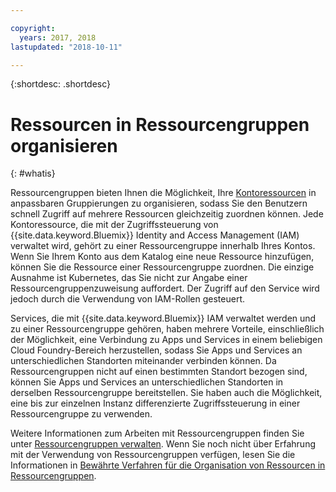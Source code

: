 ```yaml
---

copyright:
  years: 2017, 2018
lastupdated: "2018-10-11"

---
```


{:shortdesc: .shortdesc}

# Ressourcen in Ressourcengruppen organisieren
{: #whatis}

Ressourcengruppen bieten Ihnen die Möglichkeit, Ihre [Kontoressourcen](/docs/resources/acct_resources.html#resource) in anpassbaren Gruppierungen zu organisieren, sodass Sie den Benutzern schnell Zugriff auf mehrere Ressourcen gleichzeitig zuordnen können. Jede Kontoressource, die mit der Zugriffssteuerung von {{site.data.keyword.Bluemix}} Identity and Access Management (IAM) verwaltet wird, gehört zu einer Ressourcengruppe innerhalb Ihres Kontos. Wenn Sie Ihrem Konto aus dem Katalog eine neue Ressource hinzufügen, können Sie die Ressource einer Ressourcengruppe zuordnen. Die einzige Ausnahme ist Kubernetes, das Sie nicht zur Angabe einer Ressourcengruppenzuweisung auffordert. Der Zugriff auf den Service wird jedoch durch die Verwendung von IAM-Rollen gesteuert.

Services, die mit {{site.data.keyword.Bluemix}} IAM verwaltet werden und zu einer Ressourcengruppe gehören, haben mehrere Vorteile, einschließlich der Möglichkeit, eine Verbindung zu Apps und Services in einem beliebigen Cloud Foundry-Bereich herzustellen, sodass Sie Apps und Services an unterschiedlichen Standorten miteinander verbinden können. Da Ressourcengruppen nicht auf einen bestimmten Standort bezogen sind, können Sie Apps und Services an unterschiedlichen Standorten in derselben Ressourcengruppe bereitstellen. Sie haben auch die Möglichkeit, eine bis zur einzelnen Instanz differenzierte Zugriffssteuerung in einer Ressourcengruppe zu verwenden.

Weitere Informationen zum Arbeiten mit Ressourcengruppen finden Sie unter [Ressourcengruppen verwalten](/docs/resources/resourcegroups.html). Wenn Sie noch nicht über Erfahrung mit der Verwendung von Ressourcengruppen verfügen, lesen Sie die Informationen in [Bewährte Verfahren für die Organisation von Ressourcen in Ressourcengruppen](/docs/resources/bestpractice_rgs.html#bp_resourcegroups).
